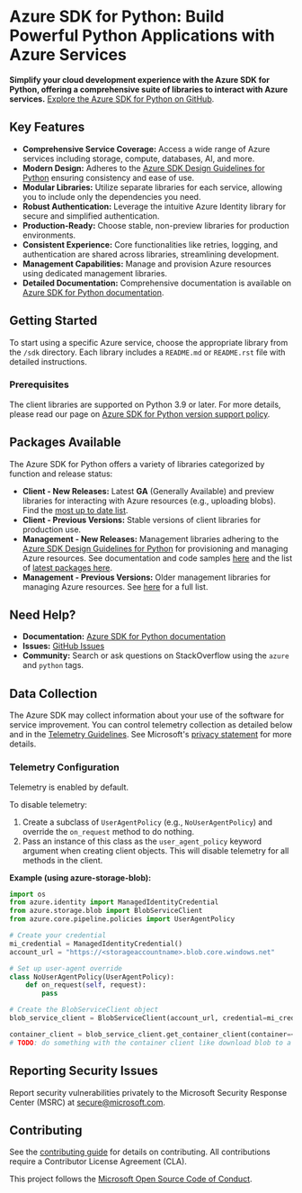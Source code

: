 # Azure SDK for Python: Build Powerful Python Applications with Azure Services

**Simplify your cloud development experience with the Azure SDK for Python, offering a comprehensive suite of libraries to interact with Azure services.**  [Explore the Azure SDK for Python on GitHub](https://github.com/Azure/azure-sdk-for-python).

## Key Features

*   **Comprehensive Service Coverage:** Access a wide range of Azure services including storage, compute, databases, AI, and more.
*   **Modern Design:** Adheres to the [Azure SDK Design Guidelines for Python](https://azure.github.io/azure-sdk/python/guidelines/) ensuring consistency and ease of use.
*   **Modular Libraries:** Utilize separate libraries for each service, allowing you to include only the dependencies you need.
*   **Robust Authentication:** Leverage the intuitive Azure Identity library for secure and simplified authentication.
*   **Production-Ready:** Choose stable, non-preview libraries for production environments.
*   **Consistent Experience:** Core functionalities like retries, logging, and authentication are shared across libraries, streamlining development.
*   **Management Capabilities:** Manage and provision Azure resources using dedicated management libraries.
*   **Detailed Documentation:** Comprehensive documentation is available on [Azure SDK for Python documentation](https://aka.ms/python-docs).

## Getting Started

To start using a specific Azure service, choose the appropriate library from the `/sdk` directory. Each library includes a `README.md` or `README.rst` file with detailed instructions.

### Prerequisites

The client libraries are supported on Python 3.9 or later. For more details, please read our page on [Azure SDK for Python version support policy](https://github.com/Azure/azure-sdk-for-python/wiki/Azure-SDKs-Python-version-support-policy).

## Packages Available

The Azure SDK for Python offers a variety of libraries categorized by function and release status:

*   **Client - New Releases:**  Latest **GA** (Generally Available) and preview libraries for interacting with Azure resources (e.g., uploading blobs).  Find the [most up to date list](https://azure.github.io/azure-sdk/releases/latest/index.html#python).
*   **Client - Previous Versions:** Stable versions of client libraries for production use.
*   **Management - New Releases:** Management libraries adhering to the [Azure SDK Design Guidelines for Python](https://azure.github.io/azure-sdk/python/guidelines/) for provisioning and managing Azure resources. See documentation and code samples [here](https://aka.ms/azsdk/python/mgmt) and the list of [latest packages here](https://azure.github.io/azure-sdk/releases/latest/mgmt/python.html).
*   **Management - Previous Versions:** Older management libraries for managing Azure resources.  See [here](https://azure.github.io/azure-sdk/releases/latest/all/python.html) for a full list.

## Need Help?

*   **Documentation:** [Azure SDK for Python documentation](https://aka.ms/python-docs)
*   **Issues:** [GitHub Issues](https://github.com/Azure/azure-sdk-for-python/issues)
*   **Community:** Search or ask questions on StackOverflow using the `azure` and `python` tags.

## Data Collection

The Azure SDK may collect information about your use of the software for service improvement. You can control telemetry collection as detailed below and in the [Telemetry Guidelines](https://azure.github.io/azure-sdk/general_azurecore.html#telemetry-policy). See Microsoft's [privacy statement](https://go.microsoft.com/fwlink/?LinkID=824704) for more details.

### Telemetry Configuration

Telemetry is enabled by default.

To disable telemetry:

1.  Create a subclass of `UserAgentPolicy` (e.g., `NoUserAgentPolicy`) and override the `on_request` method to do nothing.
2.  Pass an instance of this class as the `user_agent_policy` keyword argument when creating client objects. This will disable telemetry for all methods in the client.

**Example (using azure-storage-blob):**

```python
import os
from azure.identity import ManagedIdentityCredential
from azure.storage.blob import BlobServiceClient
from azure.core.pipeline.policies import UserAgentPolicy

# Create your credential
mi_credential = ManagedIdentityCredential()
account_url = "https://<storageaccountname>.blob.core.windows.net"

# Set up user-agent override
class NoUserAgentPolicy(UserAgentPolicy):
    def on_request(self, request):
        pass

# Create the BlobServiceClient object
blob_service_client = BlobServiceClient(account_url, credential=mi_credential, user_agent_policy=NoUserAgentPolicy())

container_client = blob_service_client.get_container_client(container=<container_name>)
# TODO: do something with the container client like download blob to a file
```

## Reporting Security Issues

Report security vulnerabilities privately to the Microsoft Security Response Center (MSRC) at <secure@microsoft.com>.

## Contributing

See the [contributing guide](https://github.com/Azure/azure-sdk-for-python/blob/main/CONTRIBUTING.md) for details on contributing.  All contributions require a Contributor License Agreement (CLA).

This project follows the [Microsoft Open Source Code of Conduct](https://opensource.microsoft.com/codeofconduct/).